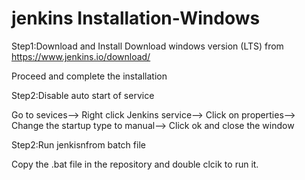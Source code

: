 # jenkins Installation-Windows

Step1:Download and Install
Download windows version (LTS) from https://www.jenkins.io/download/

Proceed and complete the installation

Step2:Disable auto start of service

Go to sevices--> 
Right click Jenkins service--> 
Click on properties-->
Change the startup type to manual-->
Click ok and close the window


Step2:Run jenkisnfrom batch file

Copy the .bat file in the repository and double clcik to run it. 
